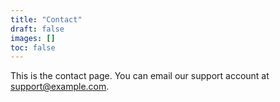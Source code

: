 ```yaml
---
title: "Contact"
draft: false
images: []
toc: false
---
```


This is the contact page. You can email our support account at [support@example.com](mailto:support@example.com).
